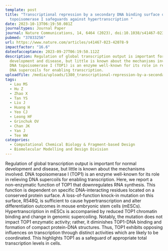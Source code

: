 ```yaml
---
template: post
title: "Transcriptional repression by a secondary DNA binding surface of DNA
  topoisomerase I safeguards against hypertranscription "
date: 2023-10-13T06:19:50.081Z
journaltypes: Journal Paper
journal: Nature Communications, 14, 6464 (2023), doi:10.1038/s41467-023-42078-9
pubmed: "37833256"
url: https://www.nature.com/articles/s41467-023-42078-9
impactfactor: "16.6"
dateofacceptance: 2023-09-27T06:19:50.112Z
description: Regulation of global transcription output is important for normal
  development and disease, but little is known about the mechanisms involved.
  DNA topoisomerase I (TOP1) is an enzyme well-known for its role in relieving
  DNA supercoils for enabling transcription.
uploadfile: /media/uploads/1380_transcriptional-repression-by-a-secondary-dna-binding.pdf
tags:
  - Lau MS
  - Hu Z
  - Zhao X
  - Tan YS
  - Liu J
  - Huang H
  - Yeo CJ
  - Leong HF
  - Grinchuk OV
  - Chan JK
  - Yan J
  - Tee WW
categories:
  - Computational Chemical Biology & Fragment-based Design
  - Biomolecular Modelling and Design Division
---
```

<!--StartFragment-->

Regulation of global transcription output is important for normal development and disease, but little is known about the mechanisms involved. DNA topoisomerase I (TOP1) is an enzyme well-known for its role in relieving DNA supercoils for enabling transcription. Here, we report a non-enzymatic function of TOP1 that downregulates RNA synthesis. This function is dependent on specific DNA-interacting residues located on a conserved protein surface. A loss-of-function knock-in mutation on this surface, R548Q, is sufficient to cause hypertranscription and alter differentiation outcomes in mouse embryonic stem cells (mESCs). Hypertranscription in mESCs is accompanied by reduced TOP1 chromatin binding and change in genomic supercoiling. Notably, the mutation does not impact TOP1 enzymatic activity; rather, it diminishes TOP1-DNA binding and formation of compact protein-DNA structures. Thus, TOP1 exhibits opposing influences on transcription through distinct activities which are likely to be coordinated. This highlights TOP1 as a safeguard of appropriate total transcription levels in cells.

<!--EndFragment-->